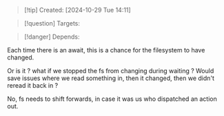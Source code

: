 
>[!tip] Created: [2024-10-29 Tue 14:11]

>[!question] Targets: 

>[!danger] Depends: 

Each time there is an await, this is a chance for the filesystem to have changed.

Or is it ? what if we stopped the fs from changing during waiting ? Would save issues where we read something in, then it changed, then we didn't reread it back in ?

No, fs needs to shift forwards, in case it was us who dispatched an action out.

